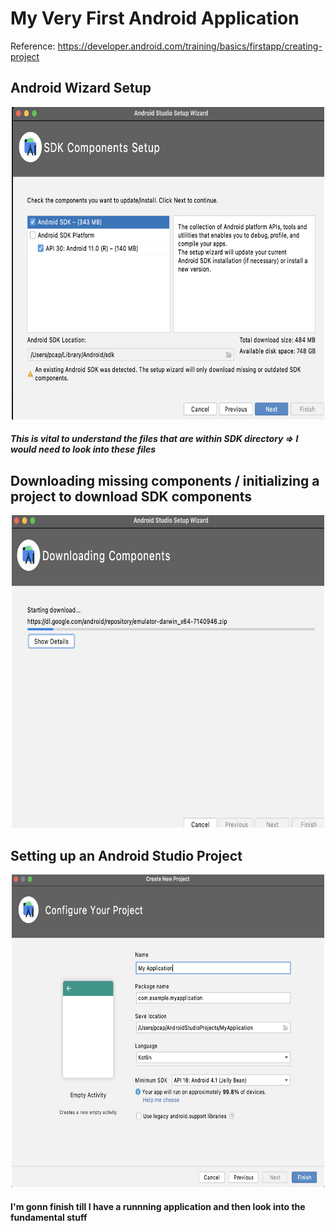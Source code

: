 # My Very First Android Application

Reference: https://developer.android.com/training/basics/firstapp/creating-project

## Android Wizard Setup

<p align="center">
  <img src="./Images/SDK Setup.png" width="500" height="500" title="SDK Setup">
</p>

##### This is vital to understand the files that are within SDK directory => I would need to look into these files

## Downloading missing components / initializing a project to download SDK components
<p align="center">
  <img src="./Images/Downloading Components.png" width="500" height="500" title="SDK Setup">
</p>

## Setting up an Android Studio Project
<p align="center">
  <img src="./Images/Confirgure Project.png" width="500" height="500" title="SDK Setup">
</p>


#### I'm gonn finish till I have a runnning application and then look into the fundamental stuff
